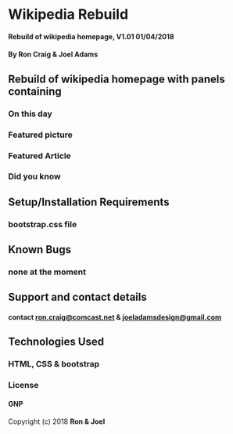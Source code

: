 # Wikipedia Rebuild

#### Rebuild of wikipedia homepage, V1.01 01/04/2018

#### By Ron Craig & Joel Adams

## Rebuild of wikipedia homepage with panels containing
### On this day
### Featured picture
### Featured Article
### Did you know

## Setup/Installation Requirements
### bootstrap.css file

## Known Bugs

### none at the moment

## Support and contact details

#### contact ron.craig@comcast.net & joeladamsdesign@gmail.com

## Technologies Used

### HTML, CSS & bootstrap

### License

#### GNP

Copyright (c) 2018 **Ron & Joel**
